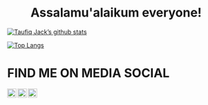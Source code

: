 <h1 align="center">Assalamu'alaikum everyone!</h1>

[![Taufiq Jack’s github stats](https://github-readme-stats.vercel.app/api?username=taufiqjack)](https://github.com/taufiqjack)

[![Top Langs](https://github-readme-stats.vercel.app/api/top-langs/?username=taufiqjack&layout=compact)](https://github.com/taufiqjack)
<br/>

<!-- <p align="center">
<img src="https://github.com/taufiqjack/taufiqjack.github.io/blob/main/images/background.jpg"/>
  </p> -->

# FIND ME ON MEDIA SOCIAL

<a href="https://www.linkedin.com/in/taufiqdwicahyono/"><img align="left" src="https://cdn-icons-png.flaticon.com/512/174/174857.png" alt="Yu Shi | LinkedIn" width="21px"/></a>
<a href="https://twitter.com/yushi.95"><img align="left" src="https://cdn4.iconfinder.com/data/icons/logos-brands-7/512/instagram_icon-instagram_buttoninstegram-512.png" alt="Yu Shi | Instagram" width="21px"/></a>
<a href="https://twitter.com/monztervix"><img align="left" src="https://cdn-icons.flaticon.com/png/512/3256/premium/3256013.png?token=exp=1646275660~hmac=807369ebb8129c8d7178f2f46654bf4d" alt="Yu Shi | Twitter" width="21px"/></a>


<!--                                           github : taufiqjack
                                          linkedln : Taufiq Dwi Cahyono
                                          instagram : cahyonoz
                                          twitter : @monztervix
                                          youtube : Taufiq Jack 
-->

<!--
**taufiqjack/taufiqjack** is a ✨ _special_ ✨ repository because its `README.md` (this file) appears on your GitHub profile.

Here are some ideas to get you started:

- 🔭 I’m currently working on ...
- 🌱 I’m currently learning ...
- 👯 I’m looking to collaborate on ...
- 🤔 I’m looking for help with ...
- 💬 Ask me about ...
- 📫 How to reach me: ...
- 😄 Pronouns: ...
- ⚡ Fun fact: ...
-->
